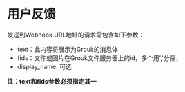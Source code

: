 # 用户反馈

发送到Webhook URL地址的请求需包含如下参数：

- text：此内容将展示为Grouk的消息体
- fids：文件或图片在Grouk文件服务器上的id，多个用','分隔，
- display_name: 可选

**注：text和fids参数必须指定其一**